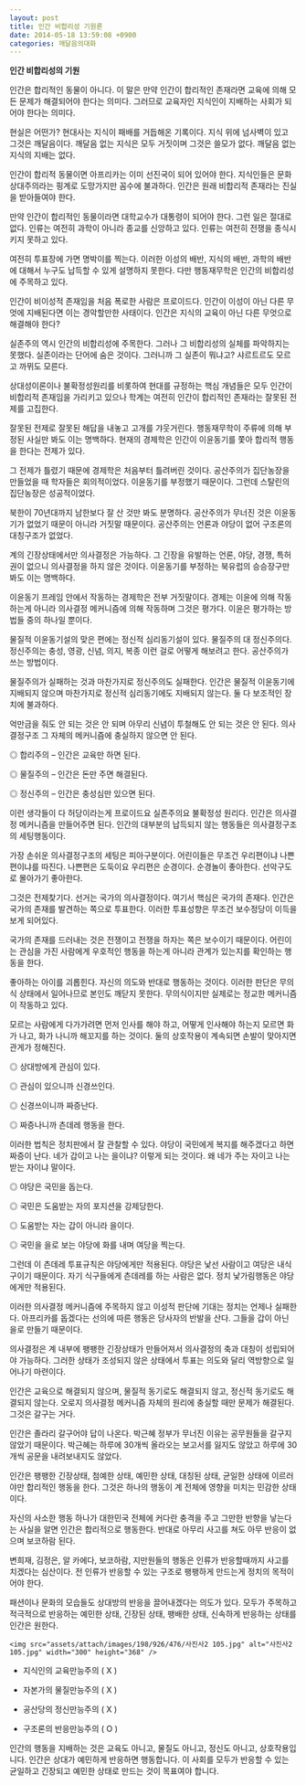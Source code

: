 ```yaml
---
layout: post
title: 인간 비합리성 기원론
date: 2014-05-18 13:59:08 +0900
categories: 깨달음의대화
---
```

**인간 비합리성의 기원** 

  


인간은 합리적인 동물이 아니다. 이 말은 만약 인간이 합리적인 존재라면 교육에 의해 모든 문제가 해결되어야 한다는 의미다. 그러므로 교육자인 지식인이 지배하는 사회가 되어야 한다는 의미다. 

  


현실은 어떤가? 현대사는 지식이 패배를 거듭해온 기록이다. 지식 위에 넘사벽이 있고 그것은 깨달음이다. 깨달음 없는 지식은 모두 거짓이며 그것은 쓸모가 없다. 깨달음 없는 지식의 지배는 없다. 

  


인간이 합리적 동물이면 아프리카는 이미 선진국이 되어 있어야 한다. 지식인들은 문화상대주의라는 핑계로 도망가지만 꼼수에 불과하다. 인간은 원래 비합리적 존재라는 진실을 받아들여야 한다. 

  


만약 인간이 합리적인 동물이라면 대학교수가 대통령이 되어야 한다. 그런 일은 절대로 없다. 인류는 여전히 과학이 아니라 종교를 신앙하고 있다. 인류는 여전히 전쟁을 종식시키지 못하고 있다. 

  


여전히 투표장에 가면 명박이를 찍는다. 이러한 이성의 배반, 지식의 배반, 과학의 배반에 대해서 누구도 납득할 수 있게 설명하지 못한다. 다만 행동재무학은 인간의 비합리성에 주목하고 있다. 

  


인간이 비이성적 존재임을 처음 폭로한 사람은 프로이드다. 인간이 이성이 아닌 다른 무엇에 지배된다면 이는 경악할만한 사태이다. 인간은 지식의 교육이 아닌 다른 무엇으로 해결해야 한다? 

  


실존주의 역시 인간의 비합리성에 주목한다. 그러나 그 비합리성의 실체를 파악하지는 못했다. 실존이라는 단어에 숨은 것이다. 그러니까 그 실존이 뭐냐고? 샤르트르도 모르고 까뮈도 모른다.

  


상대성이론이나 불확정성원리를 비롯하여 현대를 규정하는 핵심 개념들은 모두 인간이 비합리적 존재임을 가리키고 있으나 학계는 여전히 인간이 합리적인 존재라는 잘못된 전제를 고집한다. 

  


잘못된 전제로 잘못된 해답을 내놓고 고개를 갸웃거린다. 행동재무학이 주류에 의해 부정된 사실만 봐도 이는 명백하다. 현재의 경제학은 인간이 이윤동기를 쫓아 합리적 행동을 한다는 전제가 있다.

  


그 전제가 틀렸기 때문에 경제학은 처음부터 틀려버린 것이다. 공산주의가 집단농장을 만들었을 때 학자들은 회의적이었다. 이윤동기를 부정했기 때문이다. 그런데 스탈린의 집단농장은 성공적이었다. 

  


북한이 70년대까지 남한보다 잘 산 것만 봐도 분명하다. 공산주의가 무너진 것은 이윤동기가 없었기 때문이 아니라 거짓말 때문이다. 공산주의는 언론과 야당이 없어 구조론의 대칭구조가 없었다. 

  


계의 긴장상태에서만 의사결정은 가능하다. 그 긴장을 유발하는 언론, 야당, 경쟁, 특허권이 없으니 의사결정을 하지 않은 것이다. 이윤동기를 부정하는 북유럽의 승승장구만 봐도 이는 명백하다. 

  


이윤동기 프레임 안에서 작동하는 경제학은 전부 거짓말이다. 경제는 이윤에 의해 작동하는게 아니라 의사결정 메커니즘에 의해 작동하며 그것은 평가다. 이윤은 평가하는 방법들 중의 하나일 뿐이다.

  


물질적 이윤동기설의 맞은 편에는 정신적 심리동기설이 있다. 물질주의 대 정신주의다. 정신주의는 충성, 영광, 신념, 의지, 복종 이런 걸로 어떻게 해보려고 한다. 공산주의가 쓰는 방법이다.

  


물질주의가 실패하는 것과 마찬가지로 정신주의도 실패한다. 인간은 물질적 이윤동기에 지배되지 않으며 마찬가지로 정신적 심리동기에도 지배되지 않는다. 둘 다 보조적인 장치에 불과하다. 

  


억만금을 줘도 안 되는 것은 안 되며 아무리 신념이 투철해도 안 되는 것은 안 된다. 의사결정구조 그 자체의 메커니즘에 충실하지 않으면 안 된다. 

  


◎ 합리주의 – 인간은 교육만 하면 된다.   
       
◎ 물질주의 – 인간은 돈만 주면 해결된다.   
       
◎ 정신주의 – 인간은 충성심만 있으면 된다. 

  


이런 생각들이 다 허당이라는게 프로이드요 실존주의요 불확정성 원리다. 인간은 의사결정 메커니즘을 만들어주면 된다. 인간의 대부분의 납득되지 않는 행동들은 의사결정구조의 세팅행동이다. 

  


가장 손쉬운 의사결정구조의 세팅은 피아구분이다. 어린이들은 무조건 우리편이냐 나쁜편이냐를 따진다. 나쁜편은 도둑이요 우리편은 순경이다. 순경놀이 좋아한다. 선악구도로 몰아가기 좋아한다.

  


그것은 전제찾기다. 선거는 국가의 의사결정이다. 여기서 핵심은 국가의 존재다. 인간은 국가의 존재를 발견하는 쪽으로 투표한다. 이러한 투표성향은 무조건 보수정당이 이득을 보게 되어있다. 

  


국가의 존재를 드러내는 것은 전쟁이고 전쟁을 하자는 쪽은 보수이기 때문이다. 어린이는 관심을 가진 사람에게 우호적인 행동을 하는게 아니라 관계가 있는지를 확인하는 행동을 한다. 

  


좋아하는 아이를 괴롭힌다. 자신의 의도와 반대로 행동하는 것이다. 이러한 판단은 무의식 상태에서 일어나므로 본인도 깨닫지 못한다. 무의식이지만 실제로는 정교한 메커니즘이 작동하고 있다. 

  


모르는 사람에게 다가가려면 먼저 인사를 해야 하고, 어떻게 인사해야 하는지 모르면 화가 나고, 화가 나니까 해꼬지를 하는 것이다. 둘의 상호작용이 계속되면 손발이 맞아지면 관게가 정해진다. 

  


◎ 상대방에게 관심이 있다.   
      
◎ 관심이 있으니까 신경쓰인다.   
      
◎ 신경쓰이니까 짜증난다.   
      
◎ 짜증나니까 츤데레 행동을 한다. 

  


이러한 법칙은 정치판에서 잘 관찰할 수 있다. 야당이 국민에게 복지를 해주겠다고 하면 짜증이 난다. 네가 갑이고 나는 을이냐? 이렇게 되는 것이다. 왜 네가 주는 자이고 나는 받는 자이냐 말이다.

  


◎ 야당은 국민을 돕는다.   
      
◎ 국민은 도움받는 자의 포지션을 강제당한다.   
      
◎ 도움받는 자는 갑이 아니라 을이다.   
      
◎ 국민을 을로 보는 야당에 화를 내며 여당을 찍는다. 

  


그런데 이 츤데레 투표규칙은 야당에게만 적용된다. 야당은 낯선 사람이고 여당은 내식구이기 때문이다. 자기 식구들에게 츤데레를 하는 사람은 없다. 정치 낯가림행동은 야당에게만 적용된다. 

  


이러한 의사결정 메커니즘에 주목하지 않고 이성적 판단에 기대는 정치는 언제나 실패한다. 아프리카를 돕겠다는 선의에 따른 행동은 당사자의 반발을 산다. 그들을 갑이 아닌 을로 만들기 때문이다. 

  


의사결정은 계 내부에 팽팽한 긴장상태가 만들어져서 의사결정의 축과 대칭이 성립되어야 가능하다. 그러한 상태가 조성되지 않은 상태에서 투표는 의도와 달리 역방향으로 일어나기 마련이다.

  


인간은 교육으로 해결되지 않으며, 물질적 동기로도 해결되지 않고, 정신적 동기로도 해결되지 않는다. 오로지 의사결정 메커니즘 자체의 원리에 충실할 때만 문제가 해결된다. 그것은 갈구는 거다.

  


인간은 졸라리 갈구어야 답이 나온다. 박근혜 정부가 무너진 이유는 공무원들을 갈구지 않았기 때문이다. 박근혜는 하루에 30개씩 올라오는 보고서를 잃지도 않았고 하루에 30개씩 공문을 내려보내지도 않았다. 

  


인간은 팽팽한 긴장상태, 첨예한 상태, 예민한 상태, 대칭된 상태, 균일한 상태에 이르러야만 합리적인 행동을 한다. 그것은 하나의 행동이 계 전체에 영향을 미치는 민감한 상태이다. 

  


자신의 사소한 행동 하나가 대한민국 전체에 커다란 충격을 주고 그만한 반향을 낳는다는 사실을 알면 인간은 합리적으로 행동한다. 반대로 아무리 사고를 쳐도 아무 반응이 없으며 보코하람 된다. 

  


변희재, 김정은, 알 카에다, 보코하람, 지만원들의 행동은 인류가 반응할때까지 사고를 치겠다는 심산이다. 전 인류가 반응할 수 있는 구조로 팽팽하게 만드는게 정치의 목적이어야 한다. 

  


패션이나 문화의 모습들도 상대방의 반응을 끌어내겠다는 의도가 있다. 모두가 주목하고 적극적으로 반응하는 예민한 상태, 긴장된 상태, 팽배한 상태, 신속하게 반응하는 상태를 인간은 원한다. 

  



 

    <img src="assets/attach/images/198/926/476/사진사2 105.jpg" alt="사진사2 105.jpg" width="300" height="368" /> 

  


* 지식인의 교육만능주의 ( X )

* 자본가의 물질만능주의 ( X )

* 공산당의 정신만능주의 ( X )

* 구조론의 반응만능주의 ( O )

  


인간의 행동을 지배하는 것은 교육도 아니고, 물질도 아니고, 정신도 아니고, 상호작용입니다. 인간은 상대가 예민하게 반응하면 행동합니다. 이 사회를 모두가 반응할 수 있는 균일하고 긴장되고 예민한 상태로 만드는 것이 목표여야 합니다.
